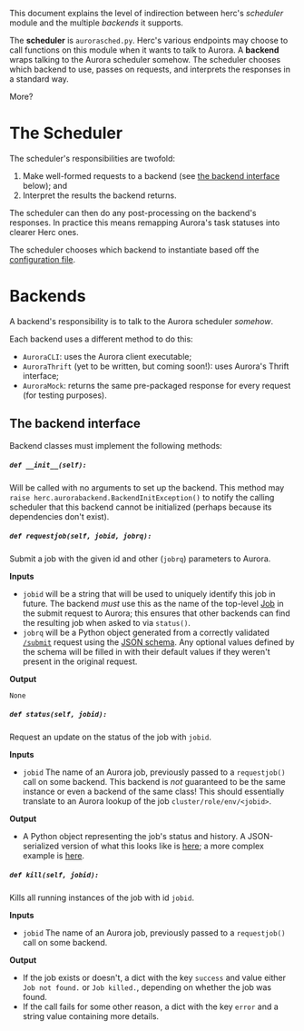 This document explains the level of indirection between herc's *scheduler* module and the multiple *backends* it supports.

The **scheduler** is `aurorasched.py`. Herc's various endpoints may choose to call functions on this module when it wants to talk to Aurora. A **backend** wraps talking to the Aurora scheduler somehow. The scheduler chooses which backend to use, passes on requests, and interprets the responses in a standard way.

More?

# The Scheduler

The scheduler's responsibilities are twofold:

1. Make well-formed requests to a backend (see [the backend interface](#the-backend-interface) below); and
2. Interpret the results the backend returns.

The scheduler can then do any post-processing on the backend's responses. In practice this means remapping Aurora's task statuses into clearer Herc ones.

The scheduler chooses which backend to instantiate based off the [configuration file](Configuration.md).

# Backends

A backend's responsibility is to talk to the Aurora scheduler *somehow*.

Each backend uses a different method to do this:

* `AuroraCLI`: uses the Aurora client executable;
* `AuroraThrift` (yet to be written, but coming soon!): uses Aurora's Thrift interface;
* `AuroraMock`: returns the same pre-packaged response for every request (for testing purposes). 

## The backend interface

Backend classes must implement the following methods:

##### `def __init__(self):`

Will be called with no arguments to set up the backend. This method may `raise herc.aurorabackend.BackendInitException()` to notify the calling scheduler that this backend cannot be initialized (perhaps because its dependencies don't exist).

##### `def requestjob(self, jobid, jobrq):`

Submit a job with the given id and other (`jobrq`) parameters to Aurora.

**Inputs**

* `jobid` will be a string that will be used to uniquely identify this job in future. The backend *must* use this as the name of the top-level [Job](http://aurora.incubator.apache.org/documentation/latest/configuration-reference/#job-schema) in the submit request to Aurora; this ensures that other backends can find the resulting job when asked to via `status()`.
* `jobrq` will be a Python object generated from a correctly validated [`/submit`](API.md#post-submit) request using the [JSON schema](../data/schemas/jobsubmit.json). Any optional values defined by the schema will be filled in with their default values if they weren't present in the original request.

**Output**

`None`

##### `def status(self, jobid):`

Request an update on the status of the job with `jobid`.

**Inputs**

* `jobid` The name of an Aurora job, previously passed to a `requestjob()` call on some backend. This backend is *not* guaranteed to be the same instance or even a backend of the same class\! This should essentially translate to an Aurora lookup of the job `cluster/role/env/<jobid>`.

**Output**

* A Python object representing the job's status and history. A JSON-serialized version of what this looks like is [here](../data/stub_aurora_jobstatus.json); a more complex example is [here](../data/example_aurora_jobstatus.json). 

##### `def kill(self, jobid):`

Kills all running instances of the job with id `jobid`.

**Inputs**

* `jobid` The name of an Aurora job, previously passed to a `requestjob()` call on some backend.

**Output**

* If the job exists or doesn't, a dict with the key `success` and value either `Job not found.` or `Job killed.`, depending on whether the job was found.
* If the call fails for some other reason, a dict with the key `error` and a string value containing more details.
